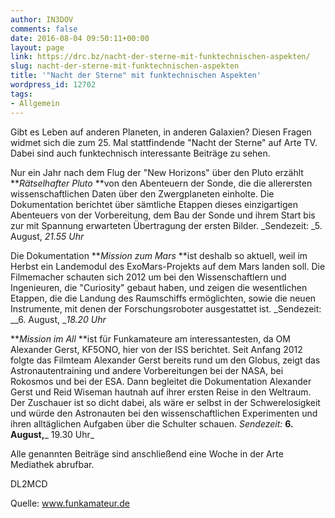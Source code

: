 ```yaml
---
author: IN3DOV
comments: false
date: 2016-08-04 09:50:11+00:00
layout: page
link: https://drc.bz/nacht-der-sterne-mit-funktechnischen-aspekten/
slug: nacht-der-sterne-mit-funktechnischen-aspekten
title: '"Nacht der Sterne" mit funktechnischen Aspekten'
wordpress_id: 12702
tags:
- Allgemein
---
```


Gibt es Leben auf anderen Planeten, in anderen Galaxien? Diesen Fragen widmet sich die zum 25. Mal stattfindende "Nacht der Sterne" auf Arte TV. Dabei sind auch funktechnisch interessante Beiträge zu sehen.

Nur ein Jahr nach dem Flug der "New Horizons" über den Pluto erzählt **_Rätselhafter Pluto_ **von den Abenteuern der Sonde, die die allerersten wissenschaftlichen Daten über den Zwergplaneten einholte. Die Dokumentation berichtet über sämtliche Etappen dieses einzigartigen Abenteuers von der Vorbereitung, dem Bau der Sonde und ihrem Start bis zur mit Spannung erwarteten Übertragung der ersten Bilder. _Sendezeit: _5. August, _21.55 Uhr_

Die Dokumentation **_Mission zum Mars_ **ist deshalb so aktuell, weil im Herbst ein Landemodul des ExoMars-Projekts auf dem Mars landen soll. Die Filmemacher schauten sich 2012 um bei den Wissenschaftlern und Ingenieuren, die "Curiosity" gebaut haben, und zeigen die wesentlichen Etappen, die die Landung des Raumschiffs ermöglichten, sowie die neuen Instrumente, mit denen der Forschungsroboter ausgestattet ist. _Sendezeit: __6. August, __18.20 Uhr_


**_Mission im All_ **ist für Funkamateure am interessantesten, da OM Alexander Gerst, KF5ONO, hier von der ISS berichtet. Seit Anfang 2012 folgte das Filmteam Alexander Gerst bereits rund um den Globus, zeigt das Astronautentraining und andere Vorbereitungen bei der NASA, bei Rokosmos und bei der ESA. Dann begleitet die Dokumentation Alexander Gerst und Reid Wiseman hautnah auf ihrer ersten Reise in den Weltraum. Der Zuschauer ist so dicht dabei, als wäre er selbst in der Schwerelosigkeit und würde den Astronauten bei den wissenschaftlichen Experimenten und ihren alltäglichen Aufgaben über die Schulter schauen. _Sendezeit:_ __6. August,___ 19.30 Uhr_

Alle genannten Beiträge sind anschließend eine Woche in der Arte Mediathek abrufbar.

DL2MCD

Quelle: www.funkamateur.de
